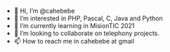- 👋 Hi, I’m @cahebebe
- 👀 I’m interested in PHP, Pascal, C, Java and Python
- 🌱 I’m currently learning in MisionTIC 2021
- 💞️ I’m looking to collaborate on telephony projects.
- 📫 How to reach me in cahebebe at gmail

<!---
cahebebe/cahebebe is a ✨ special ✨ repository because its `README.md` (this file) appears on your GitHub profile.
You can click the Preview link to take a look at your changes.
--->
